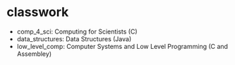 # classwork

- comp_4_sci: Computing for Scientists (C)
- data_structures: Data Structures (Java)
- low_level_comp: Computer Systems and Low Level Programming (C and Assembley)
